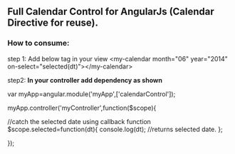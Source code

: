 <h2>Full Calendar Control for AngularJs (Calendar Directive for reuse).</h2>

<h3>How to consume:</h3>

step 1:  Add below tag in your view
    &lt;my-calendar month="06" year="2014" on-select="selected(dt)"&gt;&lt;/my-calendar&gt;

step2: <b> In your controller add dependency as shown</b>

var myApp=angular.module('myApp',['calendarControl']);

myApp.controller('myController',function($scope){

  //catch the selected date using callback function<br>
  $scope.selected=function(dt){
    console.log(dt); //returns selected date.
  };

});


